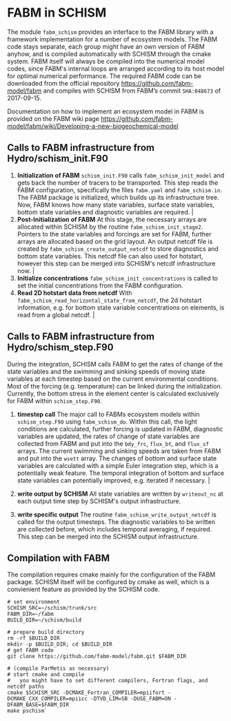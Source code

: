 FABM in SCHISM
==============

The module `fabm_schism` provides an interface to the FABM library with a framework implementation for a number of ecosystem models. The FABM code stays separate, each group might have an own version of FABM anyhow, and is compiled automatically with SCHISM through the cmake system. FABM itself will always be compiled into the numerical model codes, since FABM's internal loops are arranged according to its host model for optimal numerical performance. The required FABM code can be downloaded from the official repository https://github.com/fabm-model/fabm and compiles with SCHISM from FABM’s commit `SHA:048673` of 2017-09-15.

Documentation on how to implement an ecosystem model in FABM is provided on the FABM wiki page https://github.com/fabm-model/fabm/wiki/Developing-a-new-biogeochemical-model

Calls to FABM infrastructure from Hydro/schism_init.F90
---------------------------------------------------------

 1. **Initialization of FABM**
    `schism_init.F90` calls `fabm_schism_init_model` and gets back the number of tracers to be transported. This step reads the FABM configuration, specifically the files `fabm.yaml` and `fabm_schism.in`. The FABM package is initialized, which builds up its infrastructure tree. Now, FABM knows how many state variables, surface state variables, bottom state variables and diagnostic variables are required. |
 2. **Post-Initialization of FABM**
    At this stage, the necessary arrays are allocated within SCHISM by the routine `fabm_schism_init_stage2`. Pointers to the state variables and forcings are set for FABM, further arrays are allocated based on the grid layout.  An output netcdf file is created by `fabm_schism_create_output_netcdf` to store diagnostics and bottom state variables. This netcdf file can also used for hotstart, however this step can be merged into SCHISM's netcdf infrastructure now. |
 3. **Initialize concentrations** 
    `fabm_schism_init_concentrations` is called to set the initial concentrations from the FABM configuration.
 4. **Read 2D hotstart data from netcdf**
    With `fabm_schism_read_horizontal_state_from_netcdf`, the 2d hotstart information, e.g. for bottom state variable concentrations on elements, is read from a global netcdf. |


Calls to FABM infrastructure from Hydro/schism_step.F90
---------------------------------------------------------

During the integration, SCHISM calls FABM to get the rates of change of the state variables and the swimming and sinking speeds of moving state variables at each timestep based on the current environmental conditions. Most of the forcing (e.g. temperature) can be linked during the initialization. Currently, the bottom stress in the element center is calculated exclusively for FABM within `schism_step.F90`.

 1. **timestep call** The major call to FABMs ecosystem models within `schism_step.F90` using `fabm_schism_do`. Within this call, the light conditions are calculated, further forcing is updated in FABM, diagnostic variables are updated, the rates of change of state variables are collected from FABM and put into the `bdy_frc`, `flux_bt`, and `flux_sf` arrays. The current swimming and sinking speeds are taken from FABM and put into the `wsett` array. The changes of bottom and surface state variables are calculated with a simple Euler integration step, which is a potentially weak feature. The temporal integration of bottom and surface state variables can potentially improved, e.g. iterated if necessary. |

 2. **write output by SCHISM** All state variables are written by `writeout_nc` at each output time step by SCHISM's output infrastructure.

 3. **write specific output** The routine `fabm_schism_write_output_netcdf` is called for the output timesteps. The diagnostic variables to be written are collected before, which includes temporal averaging, if required. This step can be merged into the SCHISM output infrastructure.


Compilation with FABM
---------------------

The compilation requires cmake mainly for the configuration of the FABM package. SCHISM itself will be configured by cmake as well, which is a convienient feature as provided by the SCHISM code.


    # set environment
    SCHISM_SRC=~/schism/trunk/src
    FABM_DIR=~/fabm
    BUILD_DIR=~/schism/build

    # prepare build directory
    rm -rf $BUILD_DIR
    mkdir -p $BUILD_DIR; cd $BUILD_DIR
    # get FABM code
    git clone https://github.com/fabm-model/fabm.git $FABM_DIR

    # (compile ParMetis as necessary)
    # start cmake and compile
    #   you might have to set different compilers, Fortran flags, and netcdf paths
    cmake $SCHISM_SRC -DCMAKE_Fortran_COMPILER=mpiifort -DCMAKE_CXX_COMPILER=mpiicc -DTVD_LIM=SB -DUSE_FABM=ON -DFABM_BASE=$FABM_DIR
    make pschism`


